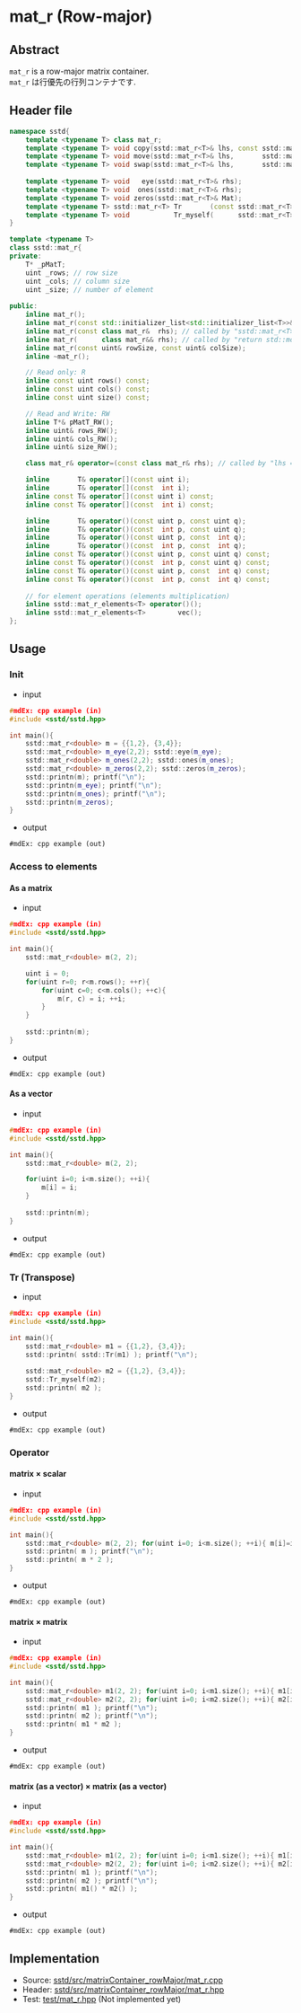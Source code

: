 # mat_r (Row-major)
## Abstract
```mat_r``` is a row-major matrix container.  
```mat_r``` は行優先の行列コンテナです.

## Header file
```cpp
namespace sstd{
    template <typename T> class mat_r;
    template <typename T> void copy(sstd::mat_r<T>& lhs, const sstd::mat_r<T>& rhs);
    template <typename T> void move(sstd::mat_r<T>& lhs,       sstd::mat_r<T>& rhs);
    template <typename T> void swap(sstd::mat_r<T>& lhs,       sstd::mat_r<T>& rhs);
    
    template <typename T> void   eye(sstd::mat_r<T>& rhs);
    template <typename T> void  ones(sstd::mat_r<T>& rhs);
    template <typename T> void zeros(sstd::mat_r<T>& Mat);
    template <typename T> sstd::mat_r<T> Tr       (const sstd::mat_r<T>& rhs); // lhs = Transpose(rhs)
    template <typename T> void           Tr_myself(      sstd::mat_r<T>& rhs); // Transpose(rhs)
}

template <typename T>
class sstd::mat_r{
private:
    T* _pMatT;
    uint _rows; // row size
    uint _cols; // column size
    uint _size; // number of element
    
public:
    inline mat_r();
    inline mat_r(const std::initializer_list<std::initializer_list<T>>& rhs); // called by "sstd::mat_r<T> mat = {{1, 2, 3}, {4, 5, 6}, {7, 8, 9}};".
    inline mat_r(const class mat_r&  rhs); // called by "sstd::mat_r<T> buf1(N, N); sstd::mat_r<T> buf2(buf1);"
    inline mat_r(      class mat_r&& rhs); // called by "return std::move(rhs);" or "std::swap(buf1, buf2)".
    inline mat_r(const uint& rowSize, const uint& colSize);
    inline ~mat_r();

    // Read only: R
    inline const uint rows() const;
    inline const uint cols() const;
    inline const uint size() const;

    // Read and Write: RW
    inline T*& pMatT_RW();
    inline uint& rows_RW();
    inline uint& cols_RW();
    inline uint& size_RW();

    class mat_r& operator=(const class mat_r& rhs); // called by "lhs = sstd::mat_r<T>(3, 3);".

    inline       T& operator[](const uint i);
    inline       T& operator[](const  int i);
    inline const T& operator[](const uint i) const;
    inline const T& operator[](const  int i) const;

    inline       T& operator()(const uint p, const uint q);
    inline       T& operator()(const  int p, const uint q);
    inline       T& operator()(const uint p, const  int q);
    inline       T& operator()(const  int p, const  int q);
    inline const T& operator()(const uint p, const uint q) const;
    inline const T& operator()(const  int p, const uint q) const;
    inline const T& operator()(const uint p, const  int q) const;
    inline const T& operator()(const  int p, const  int q) const;
    
    // for element operations (elements multiplication)
    inline sstd::mat_r_elements<T> operator()();
    inline sstd::mat_r_elements<T>        vec();
};
```

## Usage
### Init
- input
```cpp
#mdEx: cpp example (in)
#include <sstd/sstd.hpp>

int main(){
    sstd::mat_r<double> m = {{1,2}, {3,4}};
    sstd::mat_r<double> m_eye(2,2); sstd::eye(m_eye);
    sstd::mat_r<double> m_ones(2,2); sstd::ones(m_ones);
    sstd::mat_r<double> m_zeros(2,2); sstd::zeros(m_zeros);
    sstd::printn(m); printf("\n");
    sstd::printn(m_eye); printf("\n");
    sstd::printn(m_ones); printf("\n");
    sstd::printn(m_zeros);
}
```
- output  
```
#mdEx: cpp example (out)
```

### Access to elements
#### As a matrix
- input
```cpp
#mdEx: cpp example (in)
#include <sstd/sstd.hpp>

int main(){
    sstd::mat_r<double> m(2, 2);

    uint i = 0;
    for(uint r=0; r<m.rows(); ++r){
        for(uint c=0; c<m.cols(); ++c){
            m(r, c) = i; ++i;
        }
    }
    
    sstd::printn(m);
}
```
- output  
```
#mdEx: cpp example (out)
```
#### As a vector
- input
```cpp
#mdEx: cpp example (in)
#include <sstd/sstd.hpp>

int main(){
    sstd::mat_r<double> m(2, 2);

    for(uint i=0; i<m.size(); ++i){
        m[i] = i;
    }
    
    sstd::printn(m);
}
```
- output  
```
#mdEx: cpp example (out)
```

### Tr (Transpose)
- input
```cpp
#mdEx: cpp example (in)
#include <sstd/sstd.hpp>

int main(){
    sstd::mat_r<double> m1 = {{1,2}, {3,4}};
    sstd::printn( sstd::Tr(m1) ); printf("\n");
    
    sstd::mat_r<double> m2 = {{1,2}, {3,4}};
    sstd::Tr_myself(m2);
    sstd::printn( m2 );
}
```
- output  
```
#mdEx: cpp example (out)
```

### Operator
#### matrix × scalar
- input
```cpp
#mdEx: cpp example (in)
#include <sstd/sstd.hpp>

int main(){
    sstd::mat_r<double> m(2, 2); for(uint i=0; i<m.size(); ++i){ m[i]=i; }
    sstd::printn( m ); printf("\n");
    sstd::printn( m * 2 );
}
```
- output  
```
#mdEx: cpp example (out)
```
#### matrix × matrix
- input
```cpp
#mdEx: cpp example (in)
#include <sstd/sstd.hpp>

int main(){
    sstd::mat_r<double> m1(2, 2); for(uint i=0; i<m1.size(); ++i){ m1[i]=i; }
    sstd::mat_r<double> m2(2, 2); for(uint i=0; i<m2.size(); ++i){ m2[i]=i+1; }
    sstd::printn( m1 ); printf("\n");
    sstd::printn( m2 ); printf("\n");
    sstd::printn( m1 * m2 );
}
```
- output  
```
#mdEx: cpp example (out)
```
#### matrix (as a vector) × matrix (as a vector)
- input
```cpp
#mdEx: cpp example (in)
#include <sstd/sstd.hpp>

int main(){
    sstd::mat_r<double> m1(2, 2); for(uint i=0; i<m1.size(); ++i){ m1[i]=i; }
    sstd::mat_r<double> m2(2, 2); for(uint i=0; i<m2.size(); ++i){ m2[i]=i+1; }
    sstd::printn( m1 ); printf("\n");
    sstd::printn( m2 ); printf("\n");
    sstd::printn( m1() * m2() );
}
```
- output  
```
#mdEx: cpp example (out)
```

## Implementation
- Source: [sstd/src/matrixContainer_rowMajor/mat_r.cpp](https://github.com/admiswalker/SubStandardLibrary-SSTD-/blob/master/sstd/src/matrixContainer_rowMajor/mat_r.cpp)
- Header: [sstd/src/matrixContainer_rowMajor/mat_r.hpp](https://github.com/admiswalker/SubStandardLibrary-SSTD-/blob/master/sstd/src/matrixContainer_rowMajor/mat_r.hpp)
- Test: [test/mat_r.hpp](https://github.com/admiswalker/SubStandardLibrary-SSTD-/blob/master/test/mat_r.hpp)
  (Not implemented yet)

